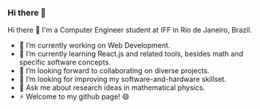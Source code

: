 ### Hi there 👋

<!--
**israeldvd/israeldvd** is a ✨ _special_ ✨ repository because its `README.md` (this file) appears on your GitHub profile.

Here are some ideas to get you started:

- 🔭 I’m currently working on ...
- 🌱 I’m currently learning ...
- 👯 I’m looking to collaborate on ...
- 🤔 I’m looking for help with ...
- 💬 Ask me about ...
- 📫 How to reach me: ...
- 😄 Pronouns: ...
- ⚡ Fun fact: ...
-->

Hi there 👋
I'm a Computer Engineer student at IFF in Rio de Janeiro, Brazil.

- 🔭 I’m currently working on Web Development.
- 🌱 I’m currently learning React.js and related tools, besides math and specific software concepts.
- 👯 I’m looking forward to collaborating on diverse projects.
- 🤔 I’m looking for improving my software-and-hardware skillset.
- 💬 Ask me about research ideas in mathematical physics.
- ⚡ Welcome to my github page! 😄
